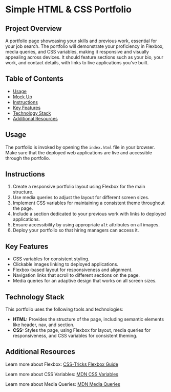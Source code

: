 # Simple HTML & CSS Portfolio

## Project Overview

A portfolio page showcasing your skills and previous work, essential for your job search. The portfolio will demonstrate your proficiency in Flexbox, media queries, and CSS variables, making it responsive and visually appealing across devices. It should feature sections such as your bio, your work, and contact details, with links to live applications you’ve built.

## Table of Contents

- [Usage](#usage)
- [Mock Up](#mock-up)
- [Instructions](#instructions)
- [Key Features](#key-features)
- [Technology Stack](#technology-stack)
- [Additional Resources](#additional-resources)

## Usage

The portfolio is invoked by opening the `index.html` file in your browser. Make sure that the deployed web applications are live and accessible through the portfolio.

## Instructions

1. Create a responsive portfolio layout using Flexbox for the main structure.
2. Use media queries to adjust the layout for different screen sizes.
3. Implement CSS variables for maintaining a consistent theme throughout the page.
4. Include a section dedicated to your previous work with links to deployed applications.
5. Ensure accessibility by using appropriate `alt` attributes on all images.
6. Deploy your portfolio so that hiring managers can access it.

## Key Features

* CSS variables for consistent styling.
* Clickable images linking to deployed applications.
* Flexbox-based layout for responsiveness and alignment.
* Navigation links that scroll to different sections on the page.
* Media queries for an adaptive design that works on all screen sizes.

## Technology Stack

This portfolio uses the following tools and technologies:
- **HTML:** Provides the structure of the page, including semantic elements like header, nav, and section.
- **CSS:** Styles the page, using Flexbox for layout, media queries for responsiveness, and CSS variables for consistent theming.

## Additional Resources

Learn more about Flexbox: [CSS-Tricks Flexbox Guide](https://css-tricks.com/snippets/css/a-guide-to-flexbox/)

Learn more about CSS Variables: [MDN CSS Variables](https://developer.mozilla.org/en-US/docs/Web/CSS/var)

Learn more about Media Queries: [MDN Media Queries](https://developer.mozilla.org/en-US/docs/Web/CSS/Media_Queries)
